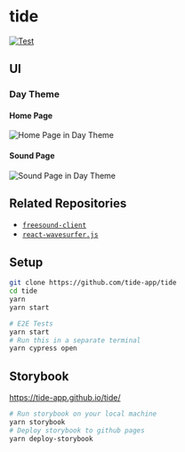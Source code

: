 # tide

[![Test](https://github.com/tide-app/tide/workflows/Test/badge.svg)](https://github.com/tide-app/tide/actions?query=workflow%3ATest)

## UI

### Day Theme

#### Home Page

![Home Page in Day Theme](https://site-previewer.vercel.app/api/preview?url=https://tide-app.vercel.app)

#### Sound Page

![Sound Page in Day Theme](https://site-previewer.vercel.app/api/preview?url=https://tide-app.vercel.app/sound/462808)

## Related Repositories

- [`freesound-client`](https://github.com/amilajack/freesound-client)
- [`react-wavesurfer.js`](https://github.com/amilajack/react-wavesurfer.js)

## Setup

```bash
git clone https://github.com/tide-app/tide
cd tide
yarn
yarn start

# E2E Tests
yarn start
# Run this in a separate terminal
yarn cypress open
```

## Storybook

https://tide-app.github.io/tide/

```bash
# Run storybook on your local machine
yarn storybook
# Deploy storybook to github pages
yarn deploy-storybook
```
